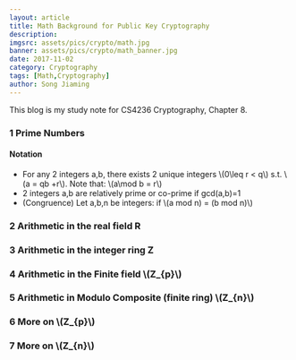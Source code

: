 ```yaml
---
layout: article
title: Math Background for Public Key Cryptography
description:
imgsrc: assets/pics/crypto/math.jpg
banner: assets/pics/crypto/math_banner.jpg
date: 2017-11-02
category: Cryptography
tags: [Math,Cryptography]
author: Song Jiaming
---
```


This blog is my study note for CS4236 Cryptography, Chapter 8.

### 1 Prime Numbers

#### Notation
- For any 2 integers a,b, there exists 2 unique integers \\(0\leq r < q\\) s.t. \\(a = qb +r\\). Note that: \\(a\mod b = r\\)
- 2 integers a,b are relatively prime or co-prime if gcd(a,b)=1
- (Congruence) Let a,b,n be integers: if \\(a mod n) = (b mod n)\\)

### 2 Arithmetic in the real field R
### 3 Arithmetic in the integer ring Z
### 4 Arithmetic in the Finite field \\(Z_{p}\\)
### 5 Arithmetic in Modulo Composite (finite ring) \\(Z_{n}\\)
### 6 More on \\(Z_{p}\\)
### 7 More on \\(Z_{n}\\)